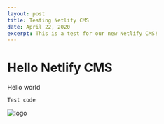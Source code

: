 ```yaml
---
layout: post
title: Testing Netlify CMS
date: April 22, 2020
excerpt: This is a test for our new Netlify CMS!
---
```

# Hello Netlify CMS

Hello world

`Test code`

![logo](/images/uploads/cloud-gov-logo.svg "The cloud logo")
